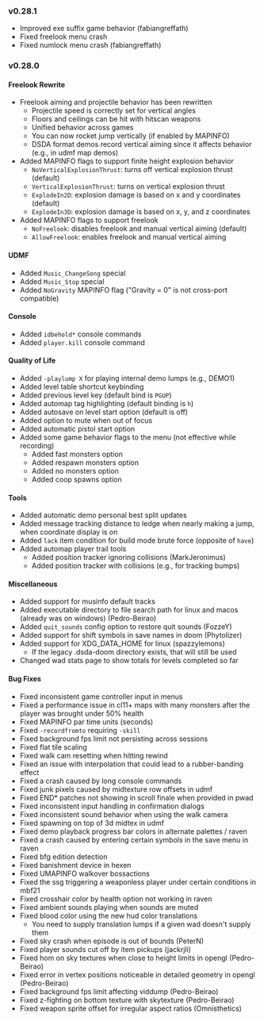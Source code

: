 ### v0.28.1
- Improved exe suffix game behavior (fabiangreffath)
- Fixed freelook menu crash
- Fixed numlock menu crash (fabiangreffath)

### v0.28.0

#### Freelook Rewrite
- Freelook aiming and projectile behavior has been rewritten
  - Projectile speed is correctly set for vertical angles
  - Floors and ceilings can be hit with hitscan weapons
  - Unified behavior across games
  - You can now rocket jump vertically (if enabled by MAPINFO)
  - DSDA format demos record vertical aiming since it affects behavior (e.g., in udmf map demos)
- Added MAPINFO flags to support finite height explosion behavior
  - `NoVerticalExplosionThrust`: turns off vertical explosion thrust (default)
  - `VerticalExplosionThrust`: turns on vertical explosion thrust
  - `ExplodeIn2D`: explosion damage is based on x and y coordinates (default)
  - `ExplodeIn3D`: explosion damage is based on x, y, and z coordinates
- Added MAPINFO flags to support freelook
  - `NoFreelook`: disables freelook and manual vertical aiming (default)
  - `AllowFreelook`: enables freelook and manual vertical aiming

#### UDMF
- Added `Music_ChangeSong` special
- Added `Music_Stop` special
- Added `NoGravity` MAPINFO flag ("Gravity = 0" is not cross-port compatible)

#### Console
- Added `idbehold*` console commands
- Added `player.kill` console command

#### Quality of Life
- Added `-playlump X` for playing internal demo lumps (e.g., DEMO1)
- Added level table shortcut keybinding
- Added previous level key (default bind is `PGUP`)
- Added automap tag highlighting (default binding is `h`)
- Added autosave on level start option (default is off)
- Added option to mute when out of focus
- Added automatic pistol start option
- Added some game behavior flags to the menu (not effective while recording)
  - Added fast monsters option
  - Added respawn monsters option
  - Added no monsters option
  - Added coop spawns option

#### Tools
- Added automatic demo personal best split updates
- Added message tracking distance to ledge when nearly making a jump, when coordinate display is on
- Added `lack` item condition for build mode brute force (opposite of `have`)
- Added automap player trail tools
  - Added position tracker ignoring collisions (MarkJeronimus)
  - Added position tracker with collisions (e.g., for tracking bumps)

#### Miscellaneous
- Added support for musinfo default tracks
- Added executable directory to file search path for linux and macos (already was on windows) (Pedro-Beirao)
- Added `quit_sounds` config option to restore quit sounds (FozzeY)
- Added support for shift symbols in save names in doom (Phytolizer)
- Added support for XDG_DATA_HOME for linux (spazzylemons)
  - If the legacy .dsda-doom directory exists, that will still be used
- Changed wad stats page to show totals for levels completed so far

#### Bug Fixes
- Fixed inconsistent game controller input in menus
- Fixed a performance issue in cl11+ maps with many monsters after the player was brought under 50% health
- Fixed MAPINFO par time units (seconds)
- Fixed `-recordfromto` requiring `-skill`
- Fixed background fps limit not persisting across sessions
- Fixed flat tile scaling
- Fixed walk cam resetting when hitting rewind
- Fixed an issue with interpolation that could lead to a rubber-banding effect
- Fixed a crash caused by long console commands
- Fixed junk pixels caused by midtexture row offsets in udmf
- Fixed END* patches not showing in scroll finale when provided in pwad
- Fixed inconsistent input handling in confirmation dialogs
- Fixed inconsistent sound behavior when using the walk camera
- Fixed spawning on top of 3d midtex in udmf
- Fixed demo playback progress bar colors in alternate palettes / raven
- Fixed a crash caused by entering certain symbols in the save menu in raven
- Fixed bfg edition detection
- Fixed banishment device in hexen
- Fixed UMAPINFO walkover bossactions
- Fixed the ssg triggering a weaponless player under certain conditions in mbf21
- Fixed crosshair color by health option not working in raven
- Fixed ambient sounds playing when sounds are muted
- Fixed blood color using the new hud color translations
  - You need to supply translation lumps if a given wad doesn't supply them
- Fixed sky crash when episode is out of bounds (PeterN)
- Fixed player sounds cut off by item pickups (jackrjli)
- Fixed hom on sky textures when close to height limits in opengl (Pedro-Beirao)
- Fixed error in vertex positions noticeable in detailed geometry in opengl (Pedro-Beirao)
- Fixed background fps limit affecting viddump (Pedro-Beirao)
- Fixed z-fighting on bottom texture with skytexture (Pedro-Beirao)
- Fixed weapon sprite offset for irregular aspect ratios (Omnisthetics)

